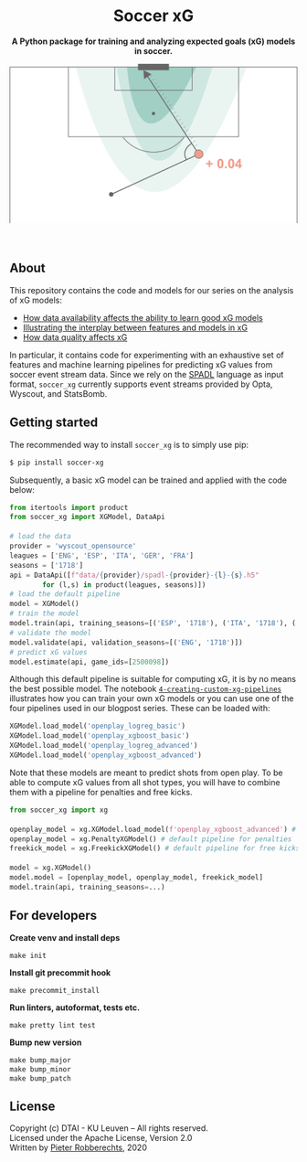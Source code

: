 <div align="center">
	<h1>Soccer xG</h1>
  <p><b>A Python package for training and analyzing expected goals (xG) models in soccer.</b></p>
	<img src="images/hero.png" width="600px">
	<br>
	<br>
	<br>
</div>

## About

This repository contains the code and models for our series on the analysis of xG models:

- [How data availability affects the ability to learn good xG models](https://dtai.cs.kuleuven.be/sports/blog/how-data-availability-affects-the-ability-to-learn-good-xg-models)
- [Illustrating the interplay between features and models in xG](https://dtai.cs.kuleuven.be/sports/blog/illustrating-the-interplay-between-features-and-models-in-xg)
- [How data quality affects xG](https://dtai.cs.kuleuven.be/sports/blog/how-data-quality-affects-xg)

In particular, it contains code for experimenting with an exhaustive set of features and machine learning pipelines for predicting xG values from soccer event stream data. Since we rely on the [SPADL](https://github.com/ML-KULeuven/socceraction) language as input format, `soccer_xg` currently supports event streams provided by Opta, Wyscout, and StatsBomb. 

## Getting started

The recommended way to install `soccer_xg` is to simply use pip:

```sh
$ pip install soccer-xg
```

Subsequently, a basic xG model can be trained and applied with the code below:

```python
from itertools import product
from soccer_xg import XGModel, DataApi

# load the data
provider = 'wyscout_opensource'
leagues = ['ENG', 'ESP', 'ITA', 'GER', 'FRA']
seasons = ['1718']
api = DataApi([f"data/{provider}/spadl-{provider}-{l}-{s}.h5" 
        for (l,s) in product(leagues, seasons)])
# load the default pipeline
model = XGModel()
# train the model
model.train(api, training_seasons=[('ESP', '1718'), ('ITA', '1718'), ('GER', '1718')])
# validate the model
model.validate(api, validation_seasons=[('ENG', '1718')])
# predict xG values
model.estimate(api, game_ids=[2500098])
```

Although this default pipeline is suitable for computing xG, it is by no means the best possible model. 
The notebook [`4-creating-custom-xg-pipelines`](./notebooks/4-creating-custom-xg-pipelines.ipynb) illustrates how you can train your own xG models or you can use one of the four pipelines used in our blogpost series. These can be loaded with:

```python
XGModel.load_model('openplay_logreg_basic')
XGModel.load_model('openplay_xgboost_basic')
XGModel.load_model('openplay_logreg_advanced')
XGModel.load_model('openplay_xgboost_advanced')
```

Note that these models are meant to predict shots from open play. To be able to compute xG values from all shot types, you will have to combine them with a pipeline for penalties and free kicks. 

```python
from soccer_xg import xg

openplay_model = xg.XGModel.load_model(f'openplay_xgboost_advanced') # custom pipeline for open play shots
openplay_model = xg.PenaltyXGModel() # default pipeline for penalties
freekick_model = xg.FreekickXGModel() # default pipeline for free kicks

model = xg.XGModel()
model.model = [openplay_model, openplay_model, freekick_model]
model.train(api, training_seasons=...)
```

## For developers

**Create venv and install deps**

    make init

**Install git precommit hook**

    make precommit_install

**Run linters, autoformat, tests etc.**

    make pretty lint test

**Bump new version**

    make bump_major
    make bump_minor
    make bump_patch

## License

Copyright (c) DTAI - KU Leuven – All rights reserved.  
Licensed under the Apache License, Version 2.0  
Written by [Pieter Robberechts](https://people.cs.kuleuven.be/~pieter.robberechts/), 2020

